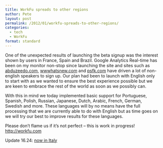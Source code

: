 ```yaml
---
title: WorkFu spreads to other regions
author: Pete
layout: post
permalink: /2012/01/workfu-spreads-to-other-regions/
categories:
  - tech
  - WorkFu
format: standard
---
```

One of the unexpected results of launching the beta signup was the interest shown by users in France, Spain and Brazil. Google Analytics Real-time has been on my monitor non-stop since launching the site and sites such as <a href="http://abduzeedo.com/sites-week-187" target="_blank">abduzeedo.com</a>, <a href="http://wwwhatsnew.com/2012/01/11/worfu-encontrar-propuestas-de-trabajo-con-twitter/" target="_blank">wwwhatsnew.com</a> and <a href="http://www.psfk.com/2012/01/twitter-app-find-jobs.html" target="_blank">psfk.com</a> have driven a lot of non-english speakers to sign up. Our plan had been to launch with English only to start with as we wanted to ensure the best experience possible but we are keen to embrace the rest of the world as soon as we possibly can. 

With this in mind we today implemented basic support for Portuguese, Spanish, Polish, Russian, Japanese, Dutch, Arabic, French, German, Swedish and more. These languages will by no means have the full processing that we are currently able to do with English but as time goes on we will try our best to improve results for these languages.

Please don’t flame us if it’s not perfect – this is work in progress! <a href="http://workfu.com" target="_blank">http://workfu.com</a>

Update 16.24: <a href="http://blog.lavoro-formazione.it/index.php/2012/01/workfu-lultima-nata-delle-applicazioni-basate-su-twitter-per-trovare-lavoro/" target="_blank">now in Italy</a>